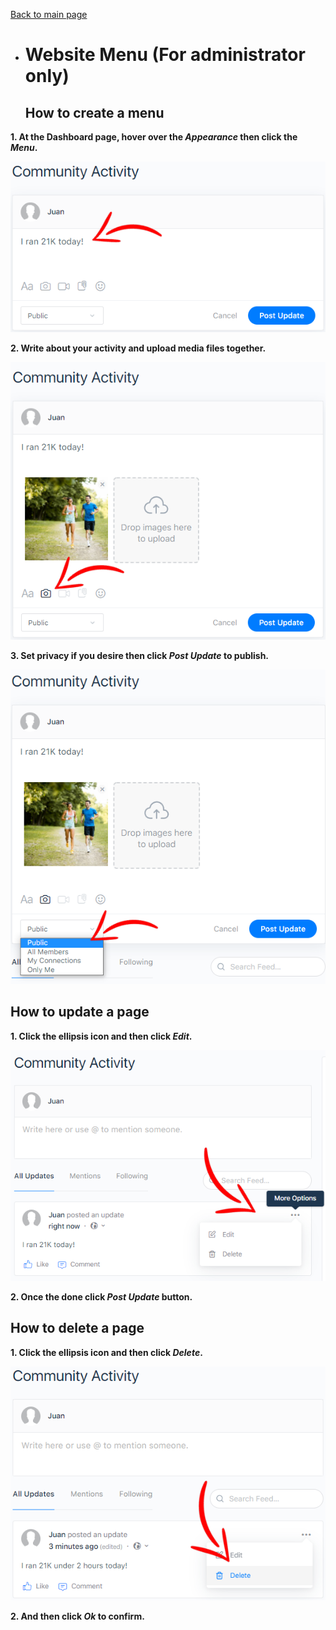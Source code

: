 [Back to main page](https://github.com/samremonte/b1m/blob/main/documentation.md)

- # Website Menu (For administrator only)
  <h2>How to create a menu</h2>
  
 **1. At the Dashboard page, hover over the _Appearance_ then click the _Menu_.**

![Image4.1](/img/4.1.PNG)


 **2. Write about your activity and upload media files together.**

![Image4.2](/img/4.2.PNG)


 **3. Set privacy if you desire then click _Post Update_ to publish.**

![Image4.3](/img/4.3.PNG)

  <h2> How to update a page </h2>
  
 **1. Click the ellipsis icon and then click _Edit_.**

![Image3.3](/img/4.4.PNG) 


 **2. Once the done click _Post Update_ button.** 

  <h2>How to delete a page</h2>
  
 **1. Click the ellipsis icon and then click _Delete_.**

![Image3.4](/img/4.5.PNG)

  **2. And then click _Ok_ to confirm.**
  

